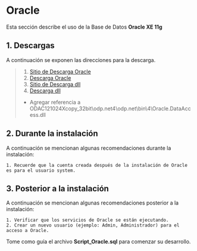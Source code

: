 # Oracle

Esta sección describe el uso de la Base de Datos **Oracle XE 11g**

## 1. Descargas

A continuación se exponen las direcciones para la descarga.

> 1. [Sitio de Descarga Oracle](https://www.oracle.com/technetwork/database/database-technologies/express-edition/downloads/index-083047.html)
> 2. [Descarga Oracle](http://download.oracle.com/otn/nt/oracle11g/xe/OracleXE112_Win64.zip)
> 3. [Sitio de Descarga dll](https://www.oracle.com/technetwork/database/windows/downloads/utilsoft-087491.html)
> 4. [Descarga dll](http://download.oracle.com/otn/other/ole-oo4o/ODAC121024Xcopy_32bit.zip)
> 	* Agregar referencia a ODAC121024Xcopy_32bit\odp.net4\odp.net\bin\4\Oracle.DataAccess.dll

## 2. Durante la instalación

A continuación se mencionan algunas recomendaciones durante la instalación:

```
1. Recuerde que la cuenta creada después de la instalación de Oracle es para el usuario system.
```

## 3. Posterior a la instalación

A continuación se mencionan algunas recomendaciones posterior a la instalación:

```
1. Verificar que los servicios de Oracle se están ejecutando.
2. Crear un nuevo usuario (ejemplo: Admin, Administrador) para el acceso a Oracle.
```

Tome como guía el archivo **Script_Oracle.sql** para comenzar su desarrollo.